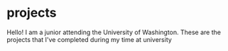 # projects
Hello! I am a junior attending the University of Washington. These are the projects that I've completed during my time at university
